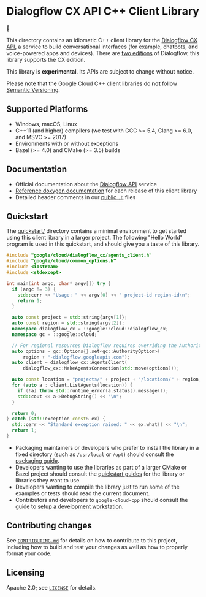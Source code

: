 # Dialogflow CX API C++ Client Library

:construction:

This directory contains an idiomatic C++ client library for the
[Dialogflow CX API][cloud-service-docs], a service to build conversational
interfaces (for example, chatbots, and voice-powered apps and devices).
There are [two editions] of Dialogflow, this library supports the CX edition.

[two editions]: https://cloud.google.com/dialogflow/docs/editions

This library is **experimental**. Its APIs are subject to change without notice.

Please note that the Google Cloud C++ client libraries do **not** follow
[Semantic Versioning](https://semver.org/).

## Supported Platforms

* Windows, macOS, Linux
* C++11 (and higher) compilers (we test with GCC >= 5.4, Clang >= 6.0, and
  MSVC >= 2017)
* Environments with or without exceptions
* Bazel (>= 4.0) and CMake (>= 3.5) builds

## Documentation

* Official documentation about the [Dialogflow API][cloud-service-docs] service
* [Reference doxygen documentation][doxygen-link] for each release of this
  client library
* Detailed header comments in our [public `.h`][source-link] files

[cloud-service-docs]: https://cloud.google.com/dialogflow/cx/docs
[doxygen-link]: https://googleapis.dev/cpp/google-cloud-dialogflow_cx/latest/
[source-link]: https://github.com/googleapis/google-cloud-cpp/tree/main/google/cloud/dialogflow_cx

## Quickstart

The [quickstart/](quickstart/README.md) directory contains a minimal environment
to get started using this client library in a larger project. The following
"Hello World" program is used in this quickstart, and should give you a taste of
this library.

<!-- inject-quickstart-start -->
```cc
#include "google/cloud/dialogflow_cx/agents_client.h"
#include "google/cloud/common_options.h"
#include <iostream>
#include <stdexcept>

int main(int argc, char* argv[]) try {
  if (argc != 3) {
    std::cerr << "Usage: " << argv[0] << " project-id region-id\n";
    return 1;
  }

  auto const project = std::string{argv[1]};
  auto const region = std::string{argv[2]};
  namespace dialogflow_cx = ::google::cloud::dialogflow_cx;
  namespace gc = ::google::cloud;

  // For regional resources Dialogflow requires overriding the Authority option.
  auto options = gc::Options{}.set<gc::AuthorityOption>(
      region + "-dialogflow.googleapis.com");
  auto client = dialogflow_cx::AgentsClient(
      dialogflow_cx::MakeAgentsConnection(std::move(options)));

  auto const location = "projects/" + project + "/locations/" + region;
  for (auto a : client.ListAgents(location)) {
    if (!a) throw std::runtime_error(a.status().message());
    std::cout << a->DebugString() << "\n";
  }

  return 0;
} catch (std::exception const& ex) {
  std::cerr << "Standard exception raised: " << ex.what() << "\n";
  return 1;
}
```
<!-- inject-quickstart-end -->

* Packaging maintainers or developers who prefer to install the library in a
  fixed directory (such as `/usr/local` or `/opt`) should consult the
  [packaging guide](/doc/packaging.md).
* Developers wanting to use the libraries as part of a larger CMake or Bazel
  project should consult the [quickstart guides](#quickstart) for the library
  or libraries they want to use.
* Developers wanting to compile the library just to run some of the examples or
  tests should read the current document.
* Contributors and developers to `google-cloud-cpp` should consult the guide to
  [setup a development workstation][howto-setup-dev-workstation].

[howto-setup-dev-workstation]: /doc/contributor/howto-guide-setup-development-workstation.md

## Contributing changes

See [`CONTRIBUTING.md`](/CONTRIBUTING.md) for details on how to
contribute to this project, including how to build and test your changes
as well as how to properly format your code.

## Licensing

Apache 2.0; see [`LICENSE`](/LICENSE) for details.
